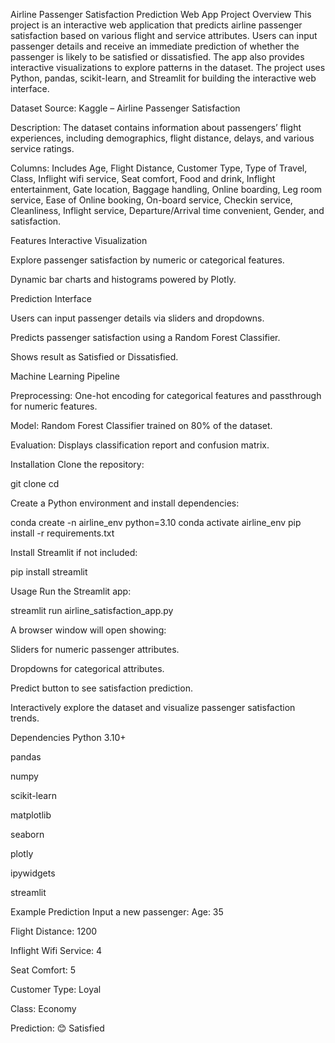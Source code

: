 Airline Passenger Satisfaction Prediction Web App
Project Overview
This project is an interactive web application that predicts airline passenger satisfaction based on various flight and service attributes. Users can input passenger details and receive an immediate prediction of whether the passenger is likely to be satisfied or dissatisfied. The app also provides interactive visualizations to explore patterns in the dataset.
The project uses Python, pandas, scikit-learn, and Streamlit for building the interactive web interface.

Dataset
Source: Kaggle – Airline Passenger Satisfaction


Description: The dataset contains information about passengers’ flight experiences, including demographics, flight distance, delays, and various service ratings.


Columns: Includes Age, Flight Distance, Customer Type, Type of Travel, Class, Inflight wifi service, Seat comfort, Food and drink, Inflight entertainment, Gate location, Baggage handling, Online boarding, Leg room service, Ease of Online booking, On-board service, Checkin service, Cleanliness, Inflight service, Departure/Arrival time convenient, Gender, and satisfaction.



Features
Interactive Visualization


Explore passenger satisfaction by numeric or categorical features.


Dynamic bar charts and histograms powered by Plotly.


Prediction Interface


Users can input passenger details via sliders and dropdowns.


Predicts passenger satisfaction using a Random Forest Classifier.


Shows result as Satisfied or Dissatisfied.


Machine Learning Pipeline


Preprocessing: One-hot encoding for categorical features and passthrough for numeric features.


Model: Random Forest Classifier trained on 80% of the dataset.


Evaluation: Displays classification report and confusion matrix.



Installation
Clone the repository:


git clone <your-repo-url>
cd <repo-folder>

Create a Python environment and install dependencies:


conda create -n airline_env python=3.10
conda activate airline_env
pip install -r requirements.txt

Install Streamlit if not included:


pip install streamlit


Usage
Run the Streamlit app:


streamlit run airline_satisfaction_app.py

A browser window will open showing:


Sliders for numeric passenger attributes.


Dropdowns for categorical attributes.


Predict button to see satisfaction prediction.


Interactively explore the dataset and visualize passenger satisfaction trends.



Dependencies
Python 3.10+


pandas


numpy


scikit-learn


matplotlib


seaborn


plotly


ipywidgets


streamlit



Example Prediction
Input a new passenger:
Age: 35


Flight Distance: 1200


Inflight Wifi Service: 4


Seat Comfort: 5


Customer Type: Loyal


Class: Economy


Prediction: 😊 Satisfied

